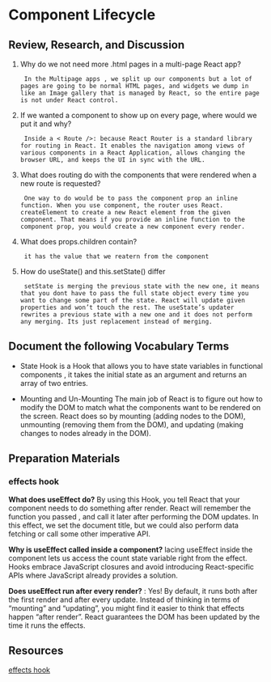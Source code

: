 # Component Lifecycle
>
## Review, Research, and Discussion

1. Why do we not need more .html pages in a multi-page React app?

        In the Multipage apps , we split up our components but a lot of pages are going to be normal HTML pages, and widgets we dump in like an Image gallery that is managed by React, so the entire page is not under React control.

2. If we wanted a component to show up on every page, where would we put it and why?

        Inside a < Route />: because React Router is a standard library for routing in React. It enables the navigation among views of various components in a React Application, allows changing the browser URL, and keeps the UI in sync with the URL.

3. What does routing do with the components that were rendered when a new route is requested?

        One way to do would be to pass the component prop an inline function. When you use component, the router uses React. createElement to create a new React element from the given component. That means if you provide an inline function to the component prop, you would create a new component every render.

4. What does props.children contain?

        it has the value that we reatern from the component

5. How do useState() and this.setState() differ

        setState is merging the previous state with the new one, it means that you dont have to pass the full state object every time you want to change some part of the state. React will update given properties and won’t touch the rest. The useState’s updater rewrites a previous state with a new one and it does not perform any merging. Its just replacement instead of merging.

## Document the following Vocabulary Terms

* State Hook is a Hook that allows you to have state variables in functional components , it takes the initial state as an argument and returns an array of two entries.

* Mounting and Un-Mounting The main job of React is to figure out how to modify the DOM to match what the components want to be rendered on the screen. React does so by mounting (adding nodes to the DOM), unmounting (removing them from the DOM), and updating (making changes to nodes already in the DOM).

## Preparation Materials

### effects hook

**What does useEffect do?** By using this Hook, you tell React that your component needs to do something after render. React will remember the function you passed , and call it later after performing the DOM updates. In this effect, we set the document title, but we could also perform data fetching or call some other imperative API.

**Why is useEffect called inside a component?** lacing useEffect inside the component lets us access the count state variable right from the effect. Hooks embrace JavaScript closures and avoid introducing React-specific APIs where JavaScript already provides a solution.

**Does useEffect run after every render?** : Yes! By default, it runs both after the first render and after every update. Instead of thinking in terms of “mounting” and “updating”, you might find it easier to think that effects happen “after render”. React guarantees the DOM has been updated by the time it runs the effects.

## Resources

[effects hook](https://reactjs.org/docs/hooks-effect.html)
